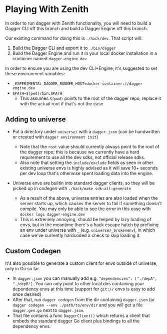 # Playing With Zenith
In order to run dagger with Zenith functionality, you will need to build a Dagger CLI off this branch and build a Dagger Engine off this branch.

Our existing command for doing this is `./hack/dev`. That script will:
1. Build the Dagger CLI and export it to `./bin/dagger`
1. Build the Dagger Engine and run it in your local docker installation in a container named `dagger-engine.dev`

In order to ensure you are using the dev CLI+Engine; it's suggested to set these environment variables:
* `_EXPERIMENTAL_DAGGER_RUNNER_HOST=docker-container://dagger-engine.dev`
* `$PATH=$(pwd)/bin:$PATH`
  * This assumes `$(pwd)` points to the root of the dagger repo, replace it with the actual root if that's not the case

## Adding to universe
* Put a directory under `universe/` with a `dagger.json` (can be handwritten or created with `dagger environment init`)
  * Note that the `root` value should currently always point to the root of the dagger repo; this is because we currently have a hard requirement to use all the dev sdks, not official release sdks.
  * Also note that setting the `include/exclude` fields as seen in other existing universe envs is highly advised as it will save 10+ seconds per dev loop that's otherwise spent loading data into the engine.

* Universe envs are builtin into standard dagger clients, so they will be picked up in codegen with `./hack/make sdk:all:generate`
  * As a result of the above, universe entries are also loaded when the server starts up, which causes the server to fail if something doesn't compile. You may only be able to see the error in this case with `docker logs dagger-engine.dev`
  * This is extremely annoying, should be helped by lazy loading of envs, but in the meantime there's a hack escape hatch by prefixing an env under universe with `_` (e.g. `universe/_brokenenv`), in which case we've currently hardcoded a check to skip loading it.

## Custom Codegen
It's also possible to generate a custom client for envs outside of universe, only in Go so far.
* In `dagger.json` you can manually add e.g. `"dependencies": ["./depA", "./depB"]`. You can only point to other local dirs containing your dependency envs at this time (support for `git://` envs is easy to add once desired)
* After that, run `dagger codegen` from the dir containing `dagger.json` (or `dagger codegen --env ./path/to/env/dir` and you will get a file `dagger.gen.go` next to `dagger.json`.
* That file contains a func `DaggerClient()` which returns a client that embeds the standard dagger Go client plus bindings to all the dependency envs.
